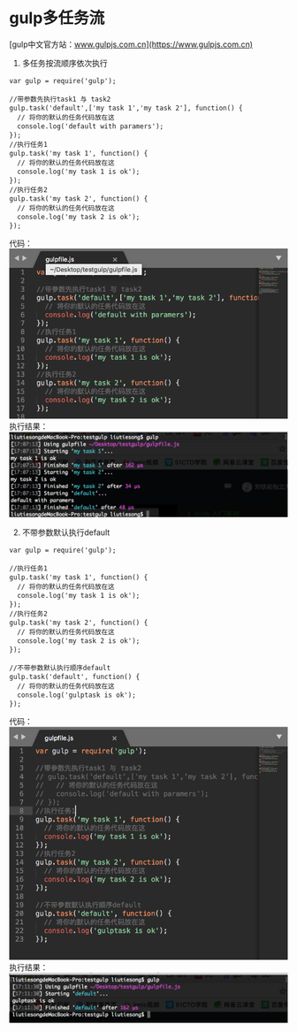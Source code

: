 # gulp多任务流
[gulp中文官方站：www.gulpjs.com.cn](https://www.gulpjs.com.cn)


1. 多任务按流顺序依次执行

```
var gulp = require('gulp');

//带参数先执行task1 与 task2
gulp.task('default',['my task 1','my task 2'], function() {
  // 将你的默认的任务代码放在这
  console.log('default with paramers');
});
//执行任务1
gulp.task('my task 1', function() {
  // 将你的默认的任务代码放在这
  console.log('my task 1 is ok');
});
//执行任务2
gulp.task('my task 2', function() {
  // 将你的默认的任务代码放在这
  console.log('my task 2 is ok');
});
```
代码：
![多任务执行代码](./1.png)
执行结果：
![多任务执行结果](./2.png)

2. 不带参数默认执行default

```
var gulp = require('gulp');

//执行任务1
gulp.task('my task 1', function() {
  // 将你的默认的任务代码放在这
  console.log('my task 1 is ok');
});
//执行任务2
gulp.task('my task 2', function() {
  // 将你的默认的任务代码放在这
  console.log('my task 2 is ok');
});

//不带参数默认执行顺序default
gulp.task('default', function() {
  // 将你的默认的任务代码放在这
  console.log('gulptask is ok');
});
```
代码：
![不带参数默认执行default执行代码](./3.png)
执行结果：
![不带参数默认执行default执行结果](./4.png)